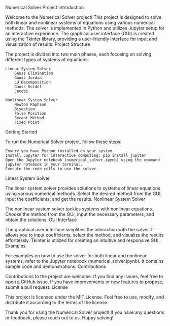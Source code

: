 Numerical Solver Project
Introduction

Welcome to the Numerical Solver project! This project is designed to solve both linear and nonlinear systems of equations using various numerical methods. The solver is implemented in Python and utilizes Jupyter setup for an interactive experience. The graphical user interface (GUI) is created using the Tkinter library, providing a user-friendly interface for input and visualization of results.
Project Structure

The project is divided into two main phases, each focusing on solving different types of systems of equations:

    Linear System Solver
        Gauss Elimination
        Gauss Jordan
        LU Decomposition
        Gauss Seidel
        Jacobi

    Nonlinear System Solver
        Newton Raphson
        Bisection
        False Position
        Secant Method
        Fixed Point

Getting Started

To run the Numerical Solver project, follow these steps:

    Ensure you have Python installed on your system.
    Install Jupyter for interactive computing: pip install jupyter
    Open the Jupyter notebook (numerical_solver.ipynb) using the command jupyter notebook in your terminal.
    Execute the code cells to use the solver.

Linear System Solver

The linear system solver provides solutions to systems of linear equations using various numerical methods. Select the desired method from the GUI, input the coefficients, and get the results.
Nonlinear System Solver

The nonlinear system solver tackles systems with nonlinear equations. Choose the method from the GUI, input the necessary parameters, and obtain the solutions.
GUI Interface

The graphical user interface simplifies the interaction with the solver. It allows you to input coefficients, select the method, and visualize the results effortlessly. Tkinter is utilized for creating an intuitive and responsive GUI.
Examples

For examples on how to use the solver for both linear and nonlinear systems, refer to the Jupyter notebook (numerical_solver.ipynb). It contains sample code and demonstrations.
Contributions

Contributions to the project are welcome. If you find any issues, feel free to open a GitHub issue. If you have improvements or new features to propose, submit a pull request.
License

This project is licensed under the MIT License. Feel free to use, modify, and distribute it according to the terms of the license.

Thank you for using the Numerical Solver project! If you have any questions or feedback, please reach out to us. Happy solving!